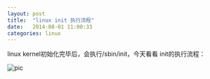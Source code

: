 ```yaml
---
layout: post
title:  "linux init 执行流程"
date:   2014-08-01 11:00:33
categories: linux
---
```


linux kernel初始化完毕后，会执行/sbin/init，今天看看 init的执行流程：

![pic](http://fillzero.qiniudn.com/2014_08_01_system_init.jpg)

